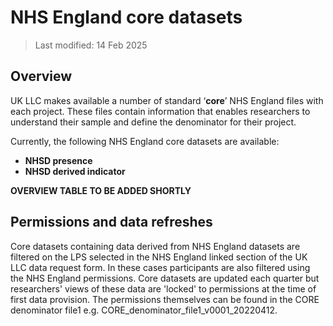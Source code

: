 # NHS England core datasets

>Last modified: 14 Feb 2025

## Overview
UK LLC makes available a number of standard ‘**core**’ NHS England files with each project. These files contain information that enables researchers to understand their sample and define the denominator for their project. 

Currently, the following NHS England core datasets are available:

* **NHSD presence**
* **NHSD derived indicator**

**OVERVIEW TABLE TO BE ADDED SHORTLY** 

## Permissions and data refreshes
Core datasets containing data derived from NHS England datasets are filtered on the LPS selected in the NHS England linked section of the UK LLC data request form. In these cases participants are also filtered using the NHS England permissions. Core datasets are updated each quarter but researchers' views of these data are 'locked' to permissions at the time of first data provision. The permissions themselves can be found in the CORE denominator file1 e.g. CORE_denominator_file1_v0001_20220412.
